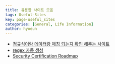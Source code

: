 ```yaml
---
title: 유용한 사이트 모음
tags: Useful-Sites
key: page-useful_sites
categories: [General, Life Information]
author: hyoeun
---
```


* [정규식이랑 데이터랑 매칭 되는지 확인 해주는 사이트](https://regex101.com/)
* [regex 자동 생성](https://txt2re.com/index-csharp.php3?s=2019-05-02%2014:18:44.723&-2)
* [Security Certification Roadmap](https://pauljerimy.com/security-certification-roadmap/)

